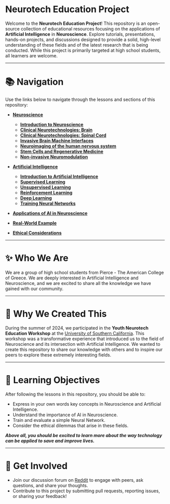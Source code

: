 # Neurotech Education Project

Welcome to the **Neurotech Education Project**! This repository is an open-source collection of educational resources focusing on the applications of **Artificial Intelligence** in **Neuroscience**. Explore tutorials, presentations, hands-on projects, and discussions designed to provide a solid, high-level understanding of these fields and of the latest research that is being conducted. While this project is primarily targeted at high school students, all learners are welcome.

---

# 📚 Navigation

Use the links below to navigate through the lessons and sections of this repository:

- [**Neuroscience**]()
  - [**Introduction to Neuroscience**]()
  - [**Clinical Neurotechnologies: Brain**]()
  - [**Clinical Neurotechnologies: Spinal Cord**]()
  - [**Invasive Brain Machine Interfaces**]()
  - [**Neuroimaging of the human nervous system**]()
  - [**Stem Cells and Regenerative Medicine**]()
  - [**Non-invasive Neuromodulation**]()

- [**Artificial Intelligence**]()
  - [**Introduction to Artificial Intelligence**]()
  - [**Supervised Learning**]()
  - [**Unsupervised Learning**]()
  - [**Reinforcement Learning**]()
  - [**Deep Learning**]()
  - [**Training Neural Networks**]()

- [**Applications of AI in Neuroscience**]()
- [**Real-World Example**]()
- [**Ethical Considerations**]()

---

# ✨ Who We Are

We are a group of high school students from Pierce - The American College of Greece. We are deeply interested in Artificial Intelligence and Neuroscience, and we are excited to share all the knowledge we have gained with our community.

---

# 🎯 Why We Created This

During the summer of 2024, we participated in the **Youth Neurotech Education Workshop** at the [University of Southern California](https://usc.edu). This workshop was a transformative experience that introduced us to the field of Neuroscience and its intersection with Artificial Intelligence. We wanted to create this repository to share our knowledge with others and to inspire our peers to explore these extremely interesting fields.

---

# 🧠 Learning Objectives

After following the lessons in this repository, you should be able to:

- Express in your own words key concepts in Neuroscience and Artificial Intelligence.
- Understand the importance of AI in Neuroscience.
- Train and evaluate a simple Neural Network.
- Consider the ethical dilemmas that arise in these fields.

***Above all, you should be excited to learn more about the way technology can be applied to save and improve lives.***

---

# 🤝 Get Involved

- Join our discussion forum on [Reddit](https://reddit.com/r/neurotech-education) to engage with peers, ask questions, and share your thoughts.
- Contribute to this project by submitting pull requests, reporting issues, or sharing your feedback!